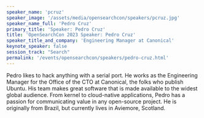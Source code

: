 ```yaml
---
speaker_name: 'pcruz'
speaker_image: '/assets/media/opensearchcon/speakers/pcruz.jpg'
speaker_name_full: 'Pedro Cruz'
primary_title: 'Speaker: Pedro Cruz'
title: 'OpenSearchCon 2023 Speaker: Pedro Cruz'
speaker_title_and_company: 'Engineering Manager at Canonical'
keynote_speaker: false
session_track: "Search"
permalink: '/events/opensearchcon/speakers/pedro-cruz.html'
---
```


Pedro likes to hack anything with a serial port. He works as the Engineering Manager for the Office of the CTO at Canonical, the folks who publish Ubuntu. His team makes great software that is made available to the widest global audience. From kernel to cloud-native applications, Pedro has a passion for communicating value in any open-source project. He is originally from Brazil, but currently lives in Aviemore, Scotland.
